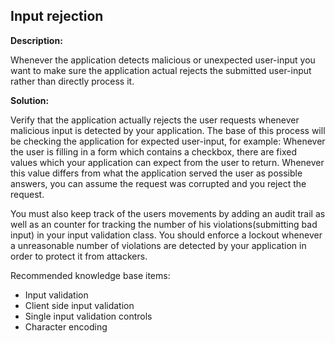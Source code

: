 Input rejection
-------

**Description:**

Whenever the application detects malicious or unexpected user-input you want to make sure
the application actual rejects the submitted user-input rather than directly process it.


**Solution:**

Verify that the application actually rejects the user requests whenever malicious input
is detected by your application. The base of this process will be checking the application
for expected user-input, for example: Whenever the user is filling in a form which
contains a checkbox, there are fixed values which your application can expect from
the user to return. Whenever this value differs from what the application served the user
as possible answers, you can assume the request was corrupted and you reject the request.

You must also keep track of the users movements by adding an audit trail as well as an
counter for tracking the number of his violations(submitting bad input) in your input
validation class. You should enforce a lockout whenever a unreasonable number of
violations are detected by your application in order to protect it from attackers.

Recommended knowledge base items:

- Input validation
- Client side input validation
- Single input validation controls
- Character encoding
